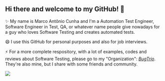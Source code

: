 ## Hi there and welcome to my GitHub! 👋

✨ My name is Marco Antônio Cunha and I'm a Automation Test Engineer, Software Engineer in Test, QA, or whatever name people give nowadays for a guy who loves Software Testing and creates automated tests.

😄 I use this GitHub for personal purposes and also for job interviews.

⚡ For a more complete respository, with a lot of examples, codes and reviews about Software Testing, please go to my "Organization": [*BugTrio*](https://github.com/bugtrio/). They're also mine, but I share with some friends and community.

[<img src="https://img.shields.io/badge/linkedin-%230077B5.svg?&style=for-the-badge&logo=linkedin&logoColor=white" />](https://www.linkedin.com/in/marcoantjr/)

<!--
**marcoantjr/marcoantjr** is a  _special_ ✨ repository because its `README.md` (this file) appears on your GitHub profile.

Here are some ideas to get you started:

- 🔭 I’m currently working on ...
- 🌱 I’m currently learning ...
- 👯 I’m looking to collaborate on ...
- 🤔 I’m looking for help with ...
- 💬 Ask me about ...
-  How to reach me: ...
-  Pronouns: ...
-  Fun fact: ...
-->
